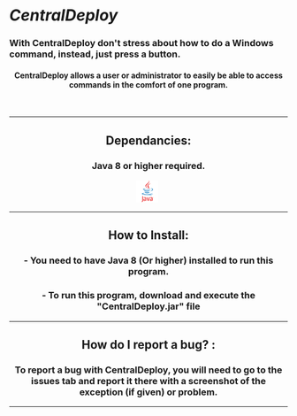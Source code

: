 # *CentralDeploy*
### <h3>With CentralDeploy don't stress about how to do a Windows command, instead, just press a button.</h3>
<div id="infoslogan" align="center">
<h4>CentralDeploy allows a user or administrator to easily be able to access commands in the comfort of one program.</h4>

</div>
 <div id="info" align="center">
<img src="https://komarev.com/ghpvc/?username=ISlip3890DevelopmentTools&style=flat-square&color=blue" alt=""/> 
</div>

---
<div id="dependancies" align="center">

<h2>Dependancies:</h2>

 <h3>Java 8 or higher required.</h3>
 <img src="https://github.com/devicons/devicon/blob/master/icons/java/java-original-wordmark.svg" title="Java" alt="Java" width="40" height="40"/>&nbsp;
 </div>
 
 ---
 
 <div id="installation" align="center">

<h2>How to Install:</h2>

 <h3>- You need to have Java 8 (Or higher) installed to run this program.</h3>
 <h3>- To run this program, download and execute the "CentralDeploy.jar" file</h3>
 </div>
 
---

 <div id="rpbug" align="center">

<h2>How do I report a bug? :</h2>

 <h3>To report a bug with CentralDeploy, you will need to go to the issues tab and report it there with a screenshot of the exception (if given) or problem.</h3>
 </div>
 
 ---
